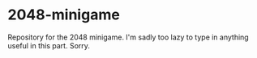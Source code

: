 # 2048-minigame
Repository for the 2048 minigame. 
I'm sadly too lazy to type in anything useful in this part. Sorry.
